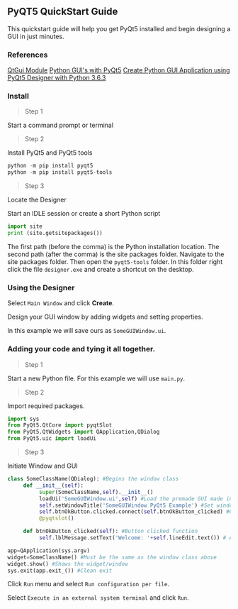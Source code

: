 ## PyQT5 QuickStart Guide

This quickstart guide will help you get PyQt5 installed and begin designing a GUI in just minutes.

### References

[QtGui Module](http://pyqt.sourceforge.net/Docs/PyQt4/qtgui.html)
[Python GUI's with PyQt5](https://www.youtube.com/watch?v=ksW59gYEl6Q)
[Create Python GUI Application using PyQt5 Designer with Python 3.6.3](https://www.youtube.com/watch?v=7SrD4l2o-uk)

### Install

> Step 1

Start a command prompt or terminal

> Step 2

Install PyQt5 and PyQt5 tools

```python
python -m pip install pyqt5
python -m pip install pyqt5-tools
```

> Step 3

Locate the Designer

Start an IDLE session or create a short Python script

```python
import site
print (site.getsitepackages())
```

The first path (before the comma) is the Python installation location.
The second path (after the comma) is the site packages folder.
Navigate to the site packages folder. Then open the `pyqt5-tools` folder. In this folder right click the file `designer.exe` and create a shortcut on the desktop.

### Using the Designer

Select `Main Window` and click **Create**.

Design your GUI window by adding widgets and setting properties.

In this example we will save ours as `SomeGUIWindow.ui`.

### Adding your code and tying it all together.

> Step 1

Start a new Python file. For this example we will use `main.py`.

> Step 2

Import required packages.

```python
import sys
from PyQt5.QtCore import pyqtSlot
from PyQt5.QtWidgets import QApplication,QDialog
from PyQt5.uic import loadUi
```

> Step 3

Initiate Window and GUI

```python
class SomeClassName(QDialog): #Begins the window class
     def __init__(self):
          super(SomeClassName,self).__init__()
          loadUi('SomeGUIWindow.ui',self) #Load the premade GUI made in Designer
          self.setWindowTitle('SomeGUIWindow PyQt5 Example') #Set window title
          self.btnOkButton.clicked.connect(self.btnOkButton_clicked) #Connect a button with click function
          @pyqtslot()

     def btnOkButton_clicked(self): #Button clicked function
          self.lblMessage.setText('Welcome: '+self.lineEdit.text()) # Adds a message to a label when the button is clicked;Hence it being in the button clicked function

app=QApplication(sys.argv)
widget=SomeClassName() #Must be the same as the window class above
widget.show() #Shows the widget/window
sys.exit(app.exit_()) #Clean exit
```

Click `Run` menu and select `Run configuration per file`.

Select `Execute in an external system terminal` and click `Run`.
